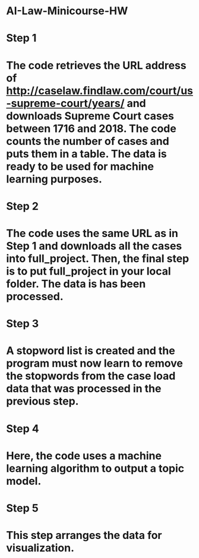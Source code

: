 # AI-Law-Minicourse-HW
# Step 1

# The code retrieves the URL address of http://caselaw.findlaw.com/court/us-supreme-court/years/ and downloads Supreme Court cases between 1716 and 2018. The code counts the number of cases and puts them in a table. The data is ready to be used for machine learning purposes.

# Step 2

# The code uses the same URL as in Step 1 and downloads all the cases into full_project. Then, the final step is to put full_project in your local folder. The data is has been processed.

# Step 3

# A stopword list is created and the program must now learn to remove the stopwords from the case load data that was processed in the previous step. 

# Step 4

# Here, the code uses a machine learning algorithm to output a topic model. 

# Step 5

# This step arranges the data for visualization.
